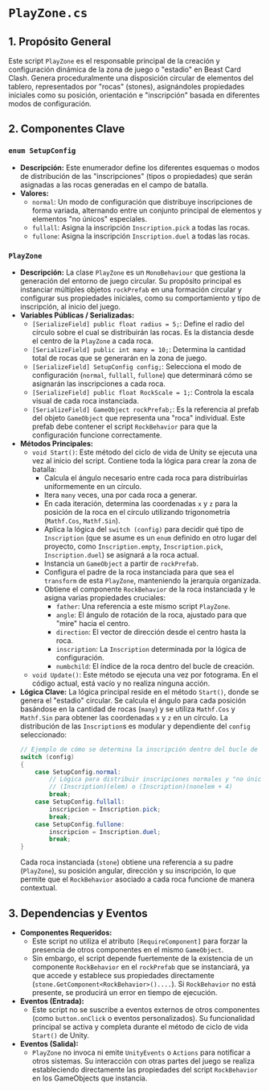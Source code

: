 # `PlayZone.cs`

## 1. Propósito General
Este script `PlayZone` es el responsable principal de la creación y configuración dinámica de la zona de juego o "estadio" en Beast Card Clash. Genera proceduralmente una disposición circular de elementos del tablero, representados por "rocas" (stones), asignándoles propiedades iniciales como su posición, orientación e "inscripción" basada en diferentes modos de configuración.

## 2. Componentes Clave

### `enum SetupConfig`
- **Descripción:** Este enumerador define los diferentes esquemas o modos de distribución de las "inscripciones" (tipos o propiedades) que serán asignadas a las rocas generadas en el campo de batalla.
- **Valores:**
    - `normal`: Un modo de configuración que distribuye inscripciones de forma variada, alternando entre un conjunto principal de elementos y elementos "no únicos" especiales.
    - `fullall`: Asigna la inscripción `Inscription.pick` a todas las rocas.
    - `fullone`: Asigna la inscripción `Inscription.duel` a todas las rocas.

### `PlayZone`
- **Descripción:** La clase `PlayZone` es un `MonoBehaviour` que gestiona la generación del entorno de juego circular. Su propósito principal es instanciar múltiples objetos `rockPrefab` en una formación circular y configurar sus propiedades iniciales, como su comportamiento y tipo de inscripción, al inicio del juego.
- **Variables Públicas / Serializadas:**
    - `[SerializeField] public float radius = 5;`: Define el radio del círculo sobre el cual se distribuirán las rocas. Es la distancia desde el centro de la `PlayZone` a cada roca.
    - `[SerializeField] public int many = 10;`: Determina la cantidad total de rocas que se generarán en la zona de juego.
    - `[SerializeField] SetupConfig config;`: Selecciona el modo de configuración (`normal`, `fullall`, `fullone`) que determinará cómo se asignarán las inscripciones a cada roca.
    - `[SerializeField] public float RockScale = 1;`: Controla la escala visual de cada roca instanciada.
    - `[SerializeField] GameObject rockPrefab;`: Es la referencia al prefab del objeto `GameObject` que representa una "roca" individual. Este prefab debe contener el script `RockBehavior` para que la configuración funcione correctamente.
- **Métodos Principales:**
    - `void Start()`: Este método del ciclo de vida de Unity se ejecuta una vez al inicio del script. Contiene toda la lógica para crear la zona de batalla:
        - Calcula el ángulo necesario entre cada roca para distribuirlas uniformemente en un círculo.
        - Itera `many` veces, una por cada roca a generar.
        - En cada iteración, determina las coordenadas `x` y `z` para la posición de la roca en el círculo utilizando trigonometría (`Mathf.Cos`, `Mathf.Sin`).
        - Aplica la lógica del `switch (config)` para decidir qué tipo de `Inscription` (que se asume es un `enum` definido en otro lugar del proyecto, como `Inscription.empty`, `Inscription.pick`, `Inscription.duel`) se asignará a la roca actual.
        - Instancia un `GameObject` a partir de `rockPrefab`.
        - Configura el padre de la roca instanciada para que sea el `transform` de esta `PlayZone`, manteniendo la jerarquía organizada.
        - Obtiene el componente `RockBehavior` de la roca instanciada y le asigna varias propiedades cruciales:
            - `father`: Una referencia a este mismo script `PlayZone`.
            - `angle`: El ángulo de rotación de la roca, ajustado para que "mire" hacia el centro.
            - `direction`: El vector de dirección desde el centro hasta la roca.
            - `inscription`: La `Inscription` determinada por la lógica de configuración.
            - `numbchild`: El índice de la roca dentro del bucle de creación.
    - `void Update()`: Este método se ejecuta una vez por fotograma. En el código actual, está vacío y no realiza ninguna acción.
- **Lógica Clave:**
    La lógica principal reside en el método `Start()`, donde se genera el "estadio" circular. Se calcula el ángulo para cada posición basándose en la cantidad de rocas (`many`) y se utiliza `Mathf.Cos` y `Mathf.Sin` para obtener las coordenadas `x` y `z` en un círculo. La distribución de las `Inscription`s es modular y dependiente del `config` seleccionado:
    ```csharp
    // Ejemplo de cómo se determina la inscripción dentro del bucle de Start():
    switch (config)
    {
        case SetupConfig.normal:
            // Lógica para distribuir inscripciones normales y "no únicas"
            // (Inscription)(elem) o (Inscription)(nonelem + 4)
            break;
        case SetupConfig.fullall:
            inscripcion = Inscription.pick;
            break;
        case SetupConfig.fullone:
            inscripcion = Inscription.duel;
            break;
    }
    ```
    Cada roca instanciada (`stone`) obtiene una referencia a su padre (`PlayZone`), su posición angular, dirección y su inscripción, lo que permite que el `RockBehavior` asociado a cada roca funcione de manera contextual.

## 3. Dependencias y Eventos
- **Componentes Requeridos:**
    - Este script no utiliza el atributo `[RequireComponent]` para forzar la presencia de otros componentes en el mismo `GameObject`.
    - Sin embargo, el script depende fuertemente de la existencia de un componente `RockBehavior` en el `rockPrefab` que se instanciará, ya que accede y establece sus propiedades directamente (`stone.GetComponent<RockBehavior>()....`). Si `RockBehavior` no está presente, se producirá un error en tiempo de ejecución.
- **Eventos (Entrada):**
    - Este script no se suscribe a eventos externos de otros componentes (como `button.onClick` o eventos personalizados). Su funcionalidad principal se activa y completa durante el método de ciclo de vida `Start()` de Unity.
- **Eventos (Salida):**
    - `PlayZone` no invoca ni emite `UnityEvents` o `Actions` para notificar a otros sistemas. Su interacción con otras partes del juego se realiza estableciendo directamente las propiedades del script `RockBehavior` en los GameObjects que instancia.